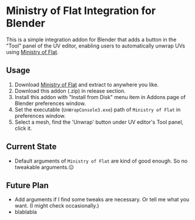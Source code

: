 # Ministry of Flat Integration for Blender

This is a simple integration addon for Blender that adds a button in the "Tool" panel of the UV editor, enabling users to automatically unwrap UVs using  [Ministry of Flat](https://www.quelsolaar.com/ministry_of_flat/).

## Usage
1. Download [Ministry of Flat](https://www.quelsolaar.com/ministry_of_flat/) and extract to anywhere you like.
2. Download this addon (.zip) in release section.
3. Install this addon with "Install from Disk" menu item in Addons page of Blender preferences window.
4. Set the executable (`UnWrapConsole3.exe`) path of `Ministry of Flat` in preferences window.
5. Select a mesh, find the 'Unwrap' button under UV editor's Tool panel, click it.

## Current State
- Default arguments of `Ministry of Flat` are kind of good enough. So no tweakable arguments.😑

## Future Plan
- Add arguments if I find some tweaks are necessary. Or tell me what you want. (I might check occasionally.)
- blablabla
